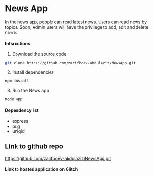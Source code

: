 # News App

In the news app, people can read latest news. Users can read news by topics. 
Soon, Admin users will have the privilege to add, edit and delete news. 

#### Intsructions
1. Download the source code
```bash 
git clone https://github.com/zarifboev-abdulaziz/NewsApp.git
```

2. Install dependencies

```bash
npm install 
```

3. Run the News app
```bash
node app
```

#### Dependency list 
- express
- pug
- uniqid


## Link to github repo
https://github.com/zarifboev-abdulaziz/NewsApp.git

#### Link to hosted application on Glitch
